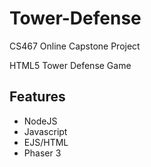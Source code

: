 # Tower-Defense
CS467 Online Capstone Project

HTML5 Tower Defense Game

## Features
- NodeJS
- Javascript
- EJS/HTML
- Phaser 3
